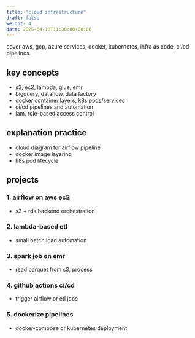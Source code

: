 ```yaml
---
title: "cloud infrastructure"
draft: false
weight: 4
date: 2025-04-18T11:30:00+00:00
---
```


cover aws, gcp, azure services, docker, kubernetes, infra as code, ci/cd pipelines.

## key concepts

- s3, ec2, lambda, glue, emr
- bigquery, dataflow, data factory
- docker container layers, k8s pods/services
- ci/cd pipelines and automation
- iam, role-based access control

## explanation practice

- cloud diagram for airflow pipeline
- docker image layering
- k8s pod lifecycle

## projects

### 1. airflow on aws ec2

- s3 + rds backend orchestration

### 2. lambda-based etl

- small batch load automation

### 3. spark job on emr

- read parquet from s3, process

### 4. github actions ci/cd

- trigger airflow or etl jobs

### 5. dockerize pipelines

- docker-compose or kubernetes deployment
